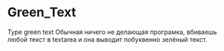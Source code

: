 # Green_Text
Type green text
Обычная ничего не делающая програмка, вбиваешь любой текст в textarea и она выводит побуквенно зелёный текст.
